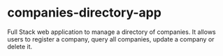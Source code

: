 # companies-directory-app
Full Stack web application to manage a directory of companies. It allows users to register a company, query all companies, update a company or delete it.
